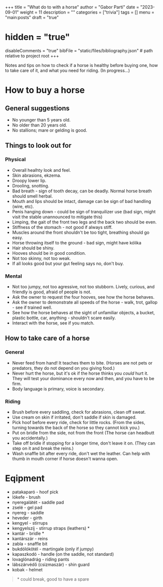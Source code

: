+++
title = "What do to with a horse"
author = "Gabor Parti"
date = "2023-09-01"
weight = 11
description = ""
categories = ["trivia"]
tags = []
menu = "main:posts"
draft = "true"
# hidden = "true"
disableComments = "true"
bibFile = "static/files/bibliography.json" # path relative to project root
+++

Notes and tips on how to check if a horse is healthy before buying one, how to take care of it, and what you need for riding. (In progress...)

# How to buy a horse

## General suggestions

* No younger than 5 years old.
* No older than 20 years old.
* No stallions; mare or gelding is good.

## Things to look out for

### Physical

* Overall healhty look and feel.
* Skin abrasions, ekzema.
* Droopy lower lip.
* Drooling, snotting.
* Bad breath - sign of tooth decay, can be deadly. Normal horse breath should smell herbal.
* Mouth and lips should be intact, damage can be sign of bad handling (wire, etc).
* Penis hanging down - could be sign of tranquilizer use (bad sign, might visit the stable unannounced to mitigate this)
* Limping, the gait of the front two legs and the back two should be even.
* Stiffness of the stomach - not good if always stiff.
* Muscles around the front shouldn't be too tight, breathing should go easy.
* Horse throwing itself to the ground - bad sign, might have kólika
* Hair should be shiny.
* Hooves should be in good condition.
* Not too skinny, not too weak.
* If all looks good but your gut feeling says no, don't buy.

### Mental

* Not too jumpy, not too agressive, not too stubborn. Lively, curious, and friendly is good, afraid of people is not.
* Ask the owner to request the four hooves, see how the horse behaves.
* Ask the owner to demonstrate all speeds of the horse - walk, trot, gallop - see if trained well.
* See how the horse behaves at the sight of unfamiliar objects, a bucket, plastic bottle, car, anything - shouldn't scare easily.
* Interact with the horse, see if you match.

## How to take care of a horse

### General

* Never feed from hand! It teaches them to bite. (Horses are not pets or predators, they do not depend on you giving food.)
* Never hurt the horse, but it's ok if the horse thinks you *could* hurt it. They will test your dominance every now and then, and you have to be firm.
* Body language is primary, voice is secondary. 

### Riding

* Brush before every saddling, check for abrasions, clean off sweat.
* Use cream on skin if irritated, don't saddle if skin is damaged.
* Pick hoof before every ride, check for little rocks. (From the sides, turning towards the back of the horse so they cannot kick you.)
* Put on bridle from the side, not from the front (The horse can headbutt you accidentally.)
* Take off bridle if stopping for a longer time, don't leave it on. (They can step on it and break the reins.)
* Wash snaffle bit after every ride, don't wet the leather. Can help with thumb in mouth corner if horse doesn't wanna open.

# Eqipment

* patakaparó - hoof pick
* lókefe - brush
* nyeregalátét - saddle pad
* zselé - gel pad
* nyereg - saddle
* heveder - girth
* kengyel - stirrups
* kengyelszíj - stirrup straps (leathers) *
* kantár - bridle *
* kantárszár - reins
* zabla - snaffle bit
* bukdólókötél - martingale (only if jumpy)
* kapaszkodó - handle (on the saddle, not standard) 
* lovaglónadrág - riding pants
* lábszárvédő (csizmaszár) - shin guard
* kobak - helmet

>\* could break, good to have a spare